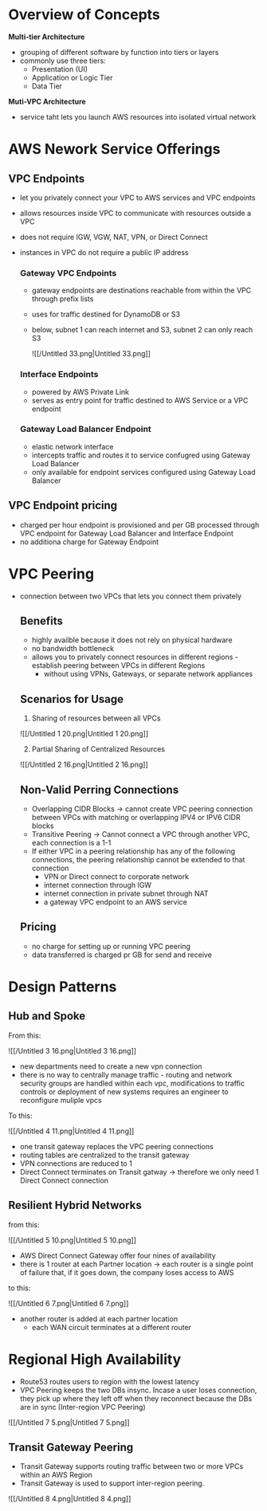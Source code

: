 
# Overview of Concepts

**Multi-tier Architecture**

- grouping of different software by function into tiers or layers
- commonly use three tiers:
    - Presentation (UI)
    - Application or Logic Tier
    - Data Tier

**Muti-VPC Architecture**

- service taht lets you launch AWS resources into isolated virtual network

# AWS Nework Service Offerings

## VPC Endpoints

- let you privately connect your VPC to AWS services and VPC endpoints
- allows resources inside VPC to communicate with resources outside a VPC
- does not require IGW, VGW, NAT, VPN, or Direct Connect
- instances in VPC do not require a public IP address
    
    ### Gateway VPC Endpoints
    
    - gateway endpoints are destinations reachable from within the VPC through prefix lists
    - uses for traffic destined for DynamoDB or S3
    - below, subnet 1 can reach internet and S3, subnet 2 can only reach S3
        
        ![[/Untitled 33.png|Untitled 33.png]]
        
    
    ### Interface Endpoints
    
    - powered by AWS Private Link
    - serves as entry point for traffic destined to AWS Service or a VPC endpoint
    
    ### Gateway Load Balancer Endpoint
    
    - elastic network interface
    - intercepts traffic and routes it to service confugred using Gateway Load Balancer
    - only available for endpoint services configured using Gateway Load Balancer

## VPC Endpoint pricing

- charged per hour endpoint is provisioned and per GB processed through VPC endpoint for Gateway Load Balancer and Interface Endpoint
- no additiona charge for Gateway Endpoint

# VPC Peering

- connection between two VPCs that lets you connect them privately
    
    ## Benefits
    
    - highly availble because it does not rely on physical hardware
    - no bandwidth bottleneck
    - allows you to privately connect resources in different regions - establish peering between VPCs in different Regions
        - without using VPNs, Gateways, or separate network appliances
    
    ## Scenarios for Usage
    
    1) Sharing of resources between all VPCs
    
    ![[/Untitled 1 20.png|Untitled 1 20.png]]
    
    2) Partial Sharing of Centralized Resources
    
    ![[/Untitled 2 16.png|Untitled 2 16.png]]
    
    ## Non-Valid Perring Connections
    
    - Overlapping CIDR Blocks → cannot create VPC peering connection between VPCs with matching or overlapping IPV4 or IPV6 CIDR blocks
    - Transitive Peering → Cannot connect a VPC through another VPC, each connection is a 1-1
    - If either VPC in a peering relationship has any of the following connections, the peering relationship cannot be extended to that connection
        - VPN or Direct connect to corporate network
        - internet connection through IGW
        - internet connection in private subnet through NAT
        - a gateway VPC endpoint to an AWS service
    
    ## Pricing
    
    - no charge for setting up or running VPC peering
    - data transferred is charged pr GB for send and receive

# Design Patterns

## Hub and Spoke

From this:

![[/Untitled 3 16.png|Untitled 3 16.png]]

- new departments need to create a new vpn connection
- there is no way to centrally manage traffic - routing and network security groups are handled within each vpc, modifications to traffic controls or deployment of new systems requires an engineer to reconfigure muliple vpcs

To this:

![[/Untitled 4 11.png|Untitled 4 11.png]]

- one transit gateway replaces the VPC peering connections
- routing tables are centralized to the transit gateway
- VPN connections are reduced to 1
- Direct Connect terminates on Transit gatway → therefore we only need 1 Direct Connect connection

## Resilient Hybrid Networks

from this:

![[/Untitled 5 10.png|Untitled 5 10.png]]

- AWS Direct Connect Gateway offer four nines of availability
- there is 1 router at each Partner location → each router is a single point of failure that, if it goes down, the company loses access to AWS

to this:

![[/Untitled 6 7.png|Untitled 6 7.png]]

- another router is added at each partner location
    - each WAN circuit terminates at a different router

  

# Regional High Availability

- Route53 routes users to region with the lowest latency
- VPC Peering keeps the two DBs insync. Incase a user loses connection, they pick up where they left off when they reconnect because the DBs are in sync (Inter-region VPC Peering)

![[/Untitled 7 5.png|Untitled 7 5.png]]

## Transit Gateway Peering

- Transit Gateway supports routing traffic between two or more VPCs within an AWS Region
- Transit Gateway is used to support inter-region peering.

![[/Untitled 8 4.png|Untitled 8 4.png]]
